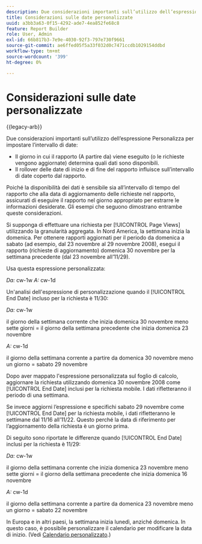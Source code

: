 ```yaml
---
description: Due considerazioni importanti sull’utilizzo dell’espressione Personalizza per impostare l’intervallo di date
title: Considerazioni sulle date personalizzate
uuid: a3bb3a63-0f15-4292-ade7-4ea852fe68c8
feature: Report Builder
role: User, Admin
exl-id: 66b817b3-7e9e-4030-92f3-797e730f9661
source-git-commit: ae6ffed05f5a33f032d0c7471ccdb1029154ddbd
workflow-type: tm+mt
source-wordcount: '399'
ht-degree: 0%

---
```


# Considerazioni sulle date personalizzate

{{legacy-arb}}

Due considerazioni importanti sull’utilizzo dell’espressione Personalizza per impostare l’intervallo di date:

* Il giorno in cui il rapporto (A partire da) viene eseguito (o le richieste vengono aggiornate) determina quali dati sono disponibili.
* Il rollover delle date di inizio e di fine del rapporto influisce sull’intervallo di date coperto dal rapporto.

Poiché la disponibilità dei dati è sensibile sia all’intervallo di tempo del rapporto che alla data di aggiornamento delle richieste nel rapporto, assicurati di eseguire il rapporto nel giorno appropriato per estrarre le informazioni desiderate. Gli esempi che seguono dimostrano entrambe queste considerazioni.

Si supponga di effettuare una richiesta per [!UICONTROL Page Views] utilizzando la granularità aggregata. In Nord America, la settimana inizia la domenica. Per ottenere rapporti aggiornati per il periodo da domenica a sabato (ad esempio, dal 23 novembre al 29 novembre 2008), esegui il rapporto (richieste di aggiornamento) domenica 30 novembre per la settimana precedente (dal 23 novembre all’11/29).

Usa questa espressione personalizzata:

*Da:* cw-1w *A:* cw-1d

Un&#39;analisi dell&#39;espressione di personalizzazione quando il [!UICONTROL End Date] incluso per la richiesta è 11/30:

*Da:* cw-1w

il giorno della settimana corrente che inizia domenica 30 novembre meno sette giorni = il giorno della settimana precedente che inizia domenica 23 novembre

*A:* cw-1d

il giorno della settimana corrente a partire da domenica 30 novembre meno un giorno = sabato 29 novembre

Dopo aver mappato l&#39;espressione personalizzata sul foglio di calcolo, aggiornare la richiesta utilizzando domenica 30 novembre 2008 come [!UICONTROL End Date] inclusi per la richiesta mobile. I dati rifletteranno il periodo di una settimana.

Se invece aggiorni l’espressione e specifichi sabato 29 novembre come [!UICONTROL End Date] per la richiesta mobile, i dati rifletteranno le settimane dal 11/16 all’11/22. Questo perché la data di riferimento per l’aggiornamento della richiesta è un giorno prima.

Di seguito sono riportate le differenze quando [!UICONTROL End Date] inclusi per la richiesta è 11/29:

*Da:* cw-1w

il giorno della settimana corrente che inizia domenica 23 novembre meno sette giorni = il giorno della settimana precedente che inizia domenica 16 novembre

*A:* cw-1d

il giorno della settimana corrente a partire da domenica 23 novembre meno un giorno = sabato 22 novembre

In Europa e in altri paesi, la settimana inizia lunedì, anziché domenica. In questo caso, è possibile personalizzare il calendario per modificare la data di inizio. (Vedi [Calendario personalizzato](/help/analyze/legacy-report-builder/data-requests/configuring-report-dates/custom-calendar.md).)
